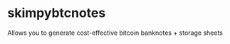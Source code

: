 skimpybtcnotes
==============

Allows you to generate cost-effective bitcoin banknotes + storage sheets